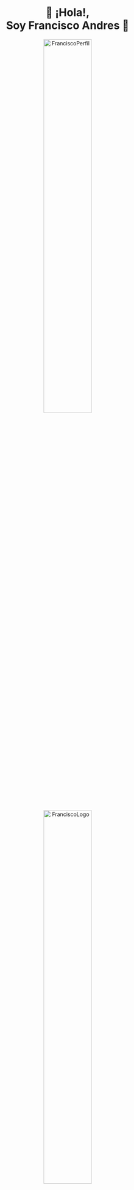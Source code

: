 
<h1 align="center">👋 ¡Hola!, <br> Soy Francisco Andres 👋</h1>
<p align="center"><img style="width:50%" src="https://i.ibb.co/wMX4ZKs/corte-fran.jpg" alt="FranciscoPerfil" /></p>

<br>
<br>

<p align="center"><img style="width:50%" src="[https://i.ibb.co/Q6j5dY4/Logo-Frontend-Solo-removebg-preview.png](https://i.ibb.co/McFX1qT/Logo-Frontend-removebg-preview.png)" alt="FranciscoLogo" /></p>

<br>

<h2 align="center">Soy Desarrollador Frontend</h2>

<br>
```javascript

const perfilFrontend = [
    "Desarrollador Frontend",
    "Conocimiento de lógica de programación y solución de problemas",
    "Aprendizaje contínuo",
];
```

```javascript
const perfilDocente = [
    "Docente de Música",
    "Planificación de contenidos diarios, mensuales y anuales",
    "+3 años de experiencia",
    "Apasionado por aprender y enseñar",
];
```
